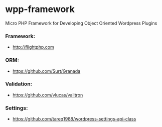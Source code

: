 # wpp-framework
Micro PHP Framework for Developing Object Oriented Wordpress Plugins

### Framework: 
- http://flightphp.com

### ORM: 
- https://github.com/Surt/Granada

### Validation:
- https://github.com/vlucas/valitron

### Settings:
- https://github.com/tareq1988/wordpress-settings-api-class
